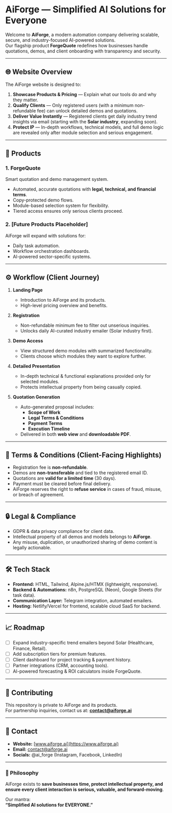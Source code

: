 # AiForge — Simplified AI Solutions for Everyone  

Welcome to **AiForge**, a modern automation company delivering scalable, secure, and industry-focused AI-powered solutions.  
Our flagship product **ForgeQuote** redefines how businesses handle quotations, demos, and client onboarding with transparency and security.  

---

## 🌐 Website Overview  

The AiForge website is designed to:  
1. **Showcase Products & Pricing** — Explain what our tools do and why they matter.  
2. **Qualify Clients** — Only registered users (with a minimum non-refundable fee) can unlock detailed demos and quotations.  
3. **Deliver Value Instantly** — Registered clients get daily industry trend insights via email (starting with the **Solar industry**, expanding soon).  
4. **Protect IP** — In-depth workflows, technical models, and full demo logic are revealed only after module selection and serious engagement.  

---

## 🚀 Products  

### 1. ForgeQuote  
Smart quotation and demo management system.  
- Automated, accurate quotations with **legal, technical, and financial terms**.  
- Copy-protected demo flows.  
- Module-based selection system for flexibility.  
- Tiered access ensures only serious clients proceed.  

### 2. [Future Products Placeholder]  
AiForge will expand with solutions for:  
- Daily task automation.  
- Workflow orchestration dashboards.  
- AI-powered sector-specific systems.  

---

## ⚙️ Workflow (Client Journey)  

1. **Landing Page**  
   - Introduction to AiForge and its products.  
   - High-level pricing overview and benefits.  

2. **Registration**  
   - Non-refundable minimum fee to filter out unserious inquiries.  
   - Unlocks daily AI-curated industry emailer (Solar industry first).  

3. **Demo Access**  
   - View structured demo modules with summarized functionality.  
   - Clients choose which modules they want to explore further.  

4. **Detailed Presentation**  
   - In-depth technical & functional explanations provided only for selected modules.  
   - Protects intellectual property from being casually copied.  

5. **Quotation Generation**  
   - Auto-generated proposal includes:  
     - **Scope of Work**  
     - **Legal Terms & Conditions**  
     - **Payment Terms**  
     - **Execution Timeline**  
   - Delivered in both **web view** and **downloadable PDF**.  

---

## 📜 Terms & Conditions (Client-Facing Highlights)  

- Registration fee is **non-refundable**.  
- Demos are **non-transferable** and tied to the registered email ID.  
- Quotations are **valid for a limited time** (30 days).  
- Payment must be cleared before final delivery.  
- AiForge reserves the right to **refuse service** in cases of fraud, misuse, or breach of agreement.  

---

## 🔒 Legal & Compliance  

- GDPR & data privacy compliance for client data.  
- Intellectual property of all demos and models belongs to **AiForge**.  
- Any misuse, duplication, or unauthorized sharing of demo content is legally actionable.  

---

## 🛠️ Tech Stack  

- **Frontend:** HTML, Tailwind, Alpine.js/HTMX (lightweight, responsive).  
- **Backend & Automations:** n8n, PostgreSQL (Neon), Google Sheets (for task data).  
- **Communication Layer:** Telegram integration, automated emailers.  
- **Hosting:** Netlify/Vercel for frontend, scalable cloud SaaS for backend.  

---

## 📈 Roadmap  

- [ ] Expand industry-specific trend emailers beyond Solar (Healthcare, Finance, Retail).  
- [ ] Add subscription tiers for premium features.  
- [ ] Client dashboard for project tracking & payment history.  
- [ ] Partner integrations (CRM, accounting tools).  
- [ ] AI-powered forecasting & ROI calculators inside ForgeQuote.  

---

## 🤝 Contributing  

This repository is private to AiForge and its products.  
For partnership inquiries, contact us at: **contact@aiforge.ai**  

---

## 📩 Contact  

- **Website:** [www.aiforge.ai](https://www.aiforge.ai)  
- **Email:** contact@aiforge.ai  
- **Socials:** @ai_forge (Instagram, Facebook, LinkedIn)  

---

### 🔑 Philosophy  

AiForge exists to **save businesses time, protect intellectual property, and ensure every client interaction is serious, valuable, and forward-moving**.  

Our mantra:  
**“Simplified AI solutions for EVERYONE.”**
